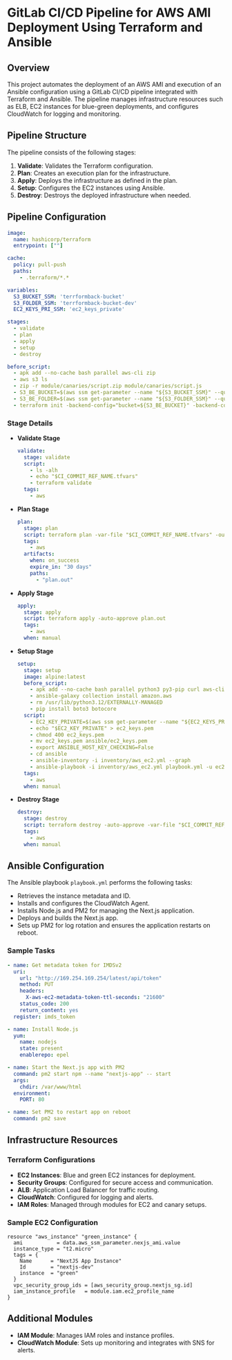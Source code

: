 # GitLab CI/CD Pipeline for AWS AMI Deployment Using Terraform and Ansible

## Overview
This project automates the deployment of an AWS AMI and execution of an Ansible configuration using a GitLab CI/CD pipeline integrated with Terraform and Ansible. The pipeline manages infrastructure resources such as ELB, EC2 instances for blue-green deployments, and configures CloudWatch for logging and monitoring.

## Pipeline Structure
The pipeline consists of the following stages:

1. **Validate**: Validates the Terraform configuration.
2. **Plan**: Creates an execution plan for the infrastructure.
3. **Apply**: Deploys the infrastructure as defined in the plan.
4. **Setup**: Configures the EC2 instances using Ansible.
5. **Destroy**: Destroys the deployed infrastructure when needed.

## Pipeline Configuration
```yaml
image:
  name: hashicorp/terraform
  entrypoint: [""]

cache:
  policy: pull-push
  paths:
    - .terraform/*.*

variables:
  S3_BUCKET_SSM: 'terrformback-bucket'
  S3_FOLDER_SSM: 'terrformback-bucket-dev'
  EC2_KEYS_PRI_SSM: 'ec2_keys_private'

stages:
  - validate
  - plan
  - apply
  - setup
  - destroy

before_script:
  - apk add --no-cache bash parallel aws-cli zip
  - aws s3 ls
  - zip -r module/canaries/script.zip module/canaries/script.js
  - S3_BE_BUCKET=$(aws ssm get-parameter --name "${S3_BUCKET_SSM}" --query 'Parameter.Value' --output text)
  - S3_BE_FOLDER=$(aws ssm get-parameter --name "${S3_FOLDER_SSM}" --query 'Parameter.Value' --output text)
  - terraform init -backend-config="bucket=${S3_BE_BUCKET}" -backend-config="key=${S3_BE_FOLDER}/$CI_PROJECT_NAME/$CI_COMMIT_REF_NAME" -backend-config="region=ap-south-1"
```

### Stage Details
- **Validate Stage**
  ```yaml
  validate:
    stage: validate
    script:
      - ls -alh
      - echo "$CI_COMMIT_REF_NAME.tfvars"
      - terraform validate
    tags:
      - aws
  ```

- **Plan Stage**
  ```yaml
  plan:
    stage: plan
    script: terraform plan -var-file "$CI_COMMIT_REF_NAME.tfvars" -out=plan.out
    tags:
      - aws
    artifacts:
      when: on_success
      expire_in: "30 days"
      paths:
        - "plan.out"
  ```

- **Apply Stage**
  ```yaml
  apply:
    stage: apply
    script: terraform apply -auto-approve plan.out
    tags:
      - aws
    when: manual
  ```

- **Setup Stage**
  ```yaml
  setup:
    stage: setup
    image: alpine:latest
    before_script:
      - apk add --no-cache bash parallel python3 py3-pip curl aws-cli ansible openssh
      - ansible-galaxy collection install amazon.aws
      - rm /usr/lib/python3.12/EXTERNALLY-MANAGED
      - pip install boto3 botocore
    script:
      - EC2_KEY_PRIVATE=$(aws ssm get-parameter --name "${EC2_KEYS_PRI_SSM}" --query 'Parameter.Value' --output text)
      - echo "$EC2_KEY_PRIVATE" > ec2_keys.pem
      - chmod 400 ec2_keys.pem
      - mv ec2_keys.pem ansible/ec2_keys.pem
      - export ANSIBLE_HOST_KEY_CHECKING=False
      - cd ansible
      - ansible-inventory -i inventory/aws_ec2.yml --graph
      - ansible-playbook -i inventory/aws_ec2.yml playbook.yml -u ec2-user --private-key ec2_keys.pem
    tags:
      - aws
    when: manual
  ```

- **Destroy Stage**
  ```yaml
  destroy:
    stage: destroy
    script: terraform destroy -auto-approve -var-file "$CI_COMMIT_REF_NAME.tfvars"
    tags:
      - aws
    when: manual
  ```

## Ansible Configuration
The Ansible playbook `playbook.yml` performs the following tasks:
- Retrieves the instance metadata and ID.
- Installs and configures the CloudWatch Agent.
- Installs Node.js and PM2 for managing the Next.js application.
- Deploys and builds the Next.js app.
- Sets up PM2 for log rotation and ensures the application restarts on reboot.

### Sample Tasks
```yaml
- name: Get metadata token for IMDSv2
  uri:
    url: "http://169.254.169.254/latest/api/token"
    method: PUT
    headers:
      X-aws-ec2-metadata-token-ttl-seconds: "21600"
    status_code: 200
    return_content: yes
  register: imds_token

- name: Install Node.js
  yum:
    name: nodejs
    state: present
    enablerepo: epel

- name: Start the Next.js app with PM2
  command: pm2 start npm --name "nextjs-app" -- start
  args:
    chdir: /var/www/html
  environment:
    PORT: 80

- name: Set PM2 to restart app on reboot
  command: pm2 save
```

## Infrastructure Resources
### Terraform Configurations
- **EC2 Instances**: Blue and green EC2 instances for deployment.
- **Security Groups**: Configured for secure access and communication.
- **ALB**: Application Load Balancer for traffic routing.
- **CloudWatch**: Configured for logging and alerts.
- **IAM Roles**: Managed through modules for EC2 and canary setups.

### Sample EC2 Configuration
```hcl
resource "aws_instance" "green_instance" {
  ami           = data.aws_ssm_parameter.nexjs_ami.value
  instance_type = "t2.micro"
  tags = {
    Name      = "NextJS App Instance"
    Id        = "nextjs-dev"
    instance  = "green"
  }
  vpc_security_group_ids = [aws_security_group.nextjs_sg.id]
  iam_instance_profile   = module.iam.ec2_profile_name
}
```

## Additional Modules
- **IAM Module**: Manages IAM roles and instance profiles.
- **CloudWatch Module**: Sets up monitoring and integrates with SNS for alerts.



